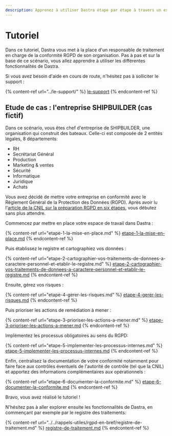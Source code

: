 ```yaml
---
description: Apprenez à utiliser Dastra étape par étape à travers un exemple concret.
---
```


# Tutoriel

Dans ce tutoriel, Dastra vous met à la place d'un responsable de traitement en charge de la conformité RGPD de son organisation. Pas à pas et sur la base de ce scénario, vous allez apprendre à utiliser les différentes fonctionnalités de Dastra.

Si vous avez besoin d'aide en cours de route, n'hésitez pas à solliciter le support :

{% content-ref url="../le-support/" %}
[le-support](../le-support/)
{% endcontent-ref %}

## Etude de cas : l'entreprise SHIPBUILDER (cas fictif)

Dans ce scénario, vous êtes chef d'entreprise de SHIPBUILDER, une organisation qui construit des bateaux. Celle-ci est composée de 2 entités légales, 8 départements:

* RH
* Secrétariat Général
* Production
* Marketing & ventes&#x20;
* Sécurité
* Informatique
* Juridique
* Achats

Vous avez décidé de mettre votre entreprise en conformité avec le Règlement Général de la Protection des Données (RGPD). Après avoir lu l'[article de la CNIL sur la préparation RGPD en six étapes](https://www.cnil.fr/fr/principes-cles/rgpd-se-preparer-en-6-etapes), vous débutez sans plus attendre.

Commencez par mettre en place votre espace de travail dans Dastra :

{% content-ref url="etape-1-la-mise-en-place.md" %}
[etape-1-la-mise-en-place.md](etape-1-la-mise-en-place.md)
{% endcontent-ref %}

Puis établissez le registre et cartographiez vos données :

{% content-ref url="etape-2-cartographier-vos-traitements-de-donnees-a-caractere-personnel-et-etablir-le-registre.md" %}
[etape-2-cartographier-vos-traitements-de-donnees-a-caractere-personnel-et-etablir-le-registre.md](etape-2-cartographier-vos-traitements-de-donnees-a-caractere-personnel-et-etablir-le-registre.md)
{% endcontent-ref %}

Ensuite, gérez vos risques :

{% content-ref url="etape-4-gerer-les-risques.md" %}
[etape-4-gerer-les-risques.md](etape-4-gerer-les-risques.md)
{% endcontent-ref %}

Puis prioriser les actions de remédiation à mener :

{% content-ref url="etape-3-prioriser-les-actions-a-mener.md" %}
[etape-3-prioriser-les-actions-a-mener.md](etape-3-prioriser-les-actions-a-mener.md)
{% endcontent-ref %}

Implémentez les processus obligatoires au sens du RGPD:

{% content-ref url="etape-5-implementer-les-processus-internes.md" %}
[etape-5-implementer-les-processus-internes.md](etape-5-implementer-les-processus-internes.md)
{% endcontent-ref %}

Enfin, centralisez la documentation de votre conformité notamment pour faire face aux contrôles éventuels de l'autorité de contrôle (tel que la CNIL) et apportez des informations complémentaires aux opérationnels :

{% content-ref url="etape-6-documenter-la-conformite.md" %}
[etape-6-documenter-la-conformite.md](etape-6-documenter-la-conformite.md)
{% endcontent-ref %}



Bravo, vous avez réalisé le tutoriel !

N'hésitez pas à aller explorer ensuite les fonctionnalités de Dastra, en commençant par exemple par le registre des traitements:

{% content-ref url="../../rappels-utiles/rgpd-en-bref/registre-de-traitement.md" %}
[registre-de-traitement.md](../../rappels-utiles/rgpd-en-bref/registre-de-traitement.md)
{% endcontent-ref %}
















